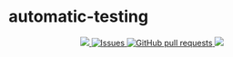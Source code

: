 # automatic-testing

<p align="center">
  <a href="https://github.com/marketplace/actions/super-linter">
    <img src="https://github.com/SW22-Testing/automatic-testing/workflows/Lint%20Code%20Base/badge.svg">
  </a>
  <a href="https://github.com/SW22-Testing/automatic-testing/issues">
    <img alt="Issues" src="https://img.shields.io/github/issues/SW22-Testing/automatic-testing?color=0088ff" />
  </a>
  <a href="https://github.com/SW22-Testing/automatic-testing/pulls">
    <img alt="GitHub pull requests" src="https://img.shields.io/github/issues-pr/SW22-Testing/automatic-testing?color=0088ff" />
  </a>   
  <a href="https://github.com/SW22-Testing/automatic-testing">
    <img src="https://img.shields.io/github/repo-size/SW22-Testing/automatic-testing.svg?logo=github">
  </a>
</p>
